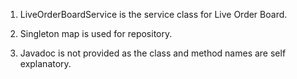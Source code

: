 1) LiveOrderBoardService is the service class for Live Order Board.

2) Singleton map is used for repository.

3) Javadoc is not provided as the class and method names are self explanatory.

